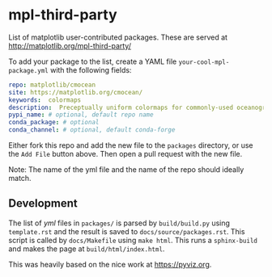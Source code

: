 # mpl-third-party

List of matplotlib user-contributed packages.  These are served at http://matplotlib.org/mpl-third-party/

To add your package to the list, create a YAML file `your-cool-mpl-package.yml` with the following fields:

```yml
repo: matplotlib/cmocean
site: https://matplotlib.org/cmocean/
keywords:  colormaps
description:  Preceptually uniform colormaps for commonly-used oceanographic variables
pypi_name: # optional, default repo name
conda_package: # optional
conda_channel: # optional, default conda-forge
```
Either fork this repo and add the new file to the `packages` directory, 
or use the `Add File` button above. Then open a pull request with the new file.

Note: The name of the yml file and the name of the repo should ideally match.

## Development

The list of *yml* files in `packages/` is parsed by `build/build.py` using `template.rst` and
the result is saved to `docs/source/packages.rst`.  This script is called by `docs/Makefile` 
using `make html`.  This runs a `sphinx-build` and makes the page at `build/html/index.html`.  

This was heavily based on the nice work at <https://pyviz.org>.  


